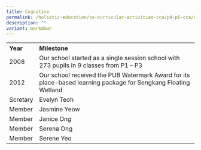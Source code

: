 ```yaml
---
title: Cognitive
permalink: /holistic-education/co-curricular-activities-cca/p4-p6-cca/cognitive/
description: ""
variant: markdown
---
```


<table>
<tbody>
<tr>
<th align="left">Year</th>
<th align="left">Milestone</th>
</tr>
<tr>
<td align="left">2008</td>
<td align="left">Our school started as a single session school with 273 pupils in 9 classes from P1 – P3</td>
</tr>
<tr>
<td align="left">2012</td>
<td align="left">Our school received the PUB Watermark Award for its place-based learning package for Sengkang Floating Wetland</td>
</tr>
<tr>
<td align="left">Scretary</td>
<td align="left">Evelyn Teoh</td>
</tr>
<tr>
<td align="left">Member</td>
<td align="left">Jasmine Yeow</td>
</tr>
<tr>
<td align="left">Member</td>
<td align="left">Janice Ong</td>
</tr>
<tr>
<td align="left">Member</td>
<td align="left">Serena Ong</td>
</tr>
<tr>
<td align="left">Member</td>
<td align="left">Serene Yeo</td>
</tr>
	<tr></tr>
</tbody></table>